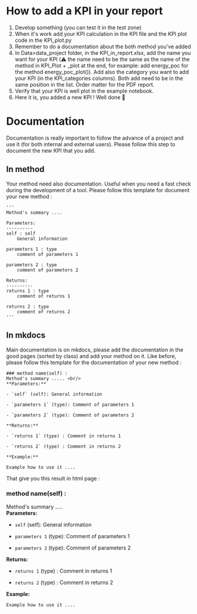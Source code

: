 # How to add a KPI in your report

1. Develop something (you can test it in the test zone)
2. When it's work add your KPI calculation in the KPI file and the KPI plot code in the KPI_plot.py
3. Remember to do a documentation about the both method you've added
4. In Data>data_project folder, in the KPI_in_report.xlsx, add the name you want for your KPI (⚠️ the name need to be the same as the name of the method in KPI_Plot + _plot at the end, for example: add energy_poc for the method energy_poc_plot()). Add also the category you want to add your KPI (in the KPI_categories columns). Both add need to be in the same position in the list. Order matter for the PDF report. 
5. Verify that your KPI is well plot in the example notebook. 
6. Here it is, you added a new KPI ! Well done 🌟

# Documentation
Documentation is really important to follow the advance of a project and use it (for both internal and external users). Please follow this step to document the new KPI that you add.  
## In method
Your method need also documentation. Useful when you need a fast check during the development of a tool. Please follow this template for document your new method :
```
'''
Method's summary ....

Parameters:
----------
self : self 
    General information 

parameters 1 : type
    comment of parameters 1 

parameters 2 : type
    comment of parameters 2

Returns:
----------
returns 1 : type
    comment of returns 1 

returns 2 : type
    comment of returns 2
'''
```

## In mkdocs
Main documentation is on mkdocs, please add the documentation in the good pages (sorted by class) and add your method on it. Like before, please follow this template for the documentation of your new method :
```
### method name(self) :
Method's summary ..... <br/>
**Parameters:**

- `self` (self): General information

- `parameters 1` (type): Comment of parameters 1

- `parameters 2` (type): Comment of parameters 2

**Returns:**  

- `returns 1` (type) : Comment in returns 1  

- `returns 2` (type) : Comment in returns 2  

**Example:**  

Example how to use it ....
```

That give you this result in html page : 
### method name(self) :
Method's summary ..... <br/>
**Parameters:**

- `self` (self): General information

- `parameters 1` (type): Comment of parameters 1

- `parameters 2` (type): Comment of parameters 2

**Returns:**  

- `returns 1` (type) : Comment in returns 1  

- `returns 2` (type) : Comment in returns 2  

**Example:**  
```
Example how to use it ....
```